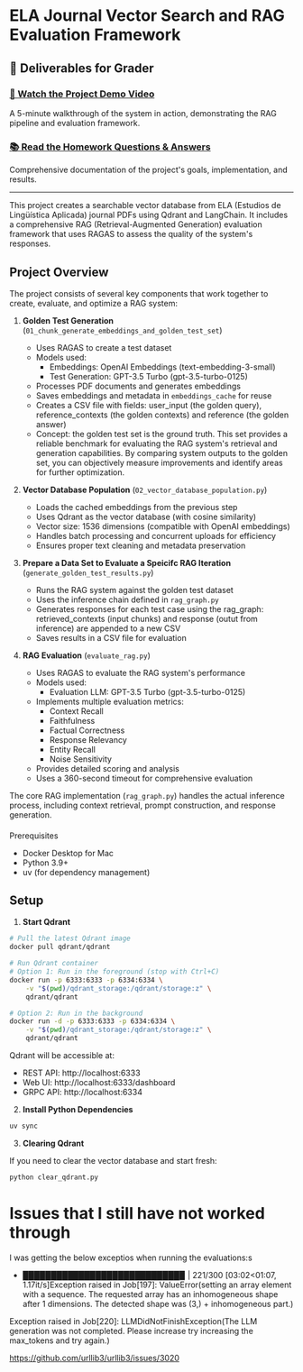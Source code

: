 # ELA Journal Vector Search and RAG Evaluation Framework

## 📝 Deliverables for Grader

### [🎥 Watch the Project Demo Video](https://www.loom.com/share/e59a360d01f740a18fc7ecdda81f1c6f)
A 5-minute walkthrough of the system in action, demonstrating the RAG pipeline and evaluation framework.

### [📚 Read the Homework Questions & Answers](homework_questions.md)
Comprehensive documentation of the project's goals, implementation, and results.

---

This project creates a searchable vector database from ELA (Estudios de Lingüística Aplicada) journal PDFs using Qdrant and LangChain. It includes a comprehensive RAG (Retrieval-Augmented Generation) evaluation framework that uses RAGAS to assess the quality of the system's responses.

## Project Overview

The project consists of several key components that work together to create, evaluate, and optimize a RAG system:

1. **Golden Test Generation** (`01_chunk_generate_embeddings_and_golden_test_set`)
   - Uses RAGAS to create a test dataset
   - Models used:
     - Embeddings: OpenAI Embeddings (text-embedding-3-small)
     - Test Generation: GPT-3.5 Turbo (gpt-3.5-turbo-0125)
   - Processes PDF documents and generates embeddings
   - Saves embeddings and metadata in `embeddings_cache` for reuse
   - Creates a CSV file with fields: user_input (the golden query), reference_contexts (the golden contexts) and reference (the golden answer)
   - Concept: the golden test set is the ground truth. This set provides a reliable benchmark for evaluating the RAG system's retrieval and generation capabilities. By comparing system outputs to the golden set, you can objectively measure improvements and identify areas for further optimization.

2. **Vector Database Population** (`02_vector_database_population.py`)
   - Loads the cached embeddings from the previous step
   - Uses Qdrant as the vector database (with cosine similarity)
   - Vector size: 1536 dimensions (compatible with OpenAI embeddings)
   - Handles batch processing and concurrent uploads for efficiency
   - Ensures proper text cleaning and metadata preservation

3. **Prepare a Data Set to Evaluate a Speicifc RAG Iteration** (`generate_golden_test_results.py`)
   - Runs the RAG system against the golden test dataset
   - Uses the inference chain defined in `rag_graph.py`
   - Generates responses for each test case using the rag_graph: retrieved_contexts (input chunks) and response (outut from inference) are appended to a new CSV
   - Saves results in a CSV file for evaluation

4. **RAG Evaluation** (`evaluate_rag.py`)
   - Uses RAGAS to evaluate the RAG system's performance
   - Models used:
     - Evaluation LLM: GPT-3.5 Turbo (gpt-3.5-turbo-0125)
   - Implements multiple evaluation metrics:
     - Context Recall
     - Faithfulness
     - Factual Correctness
     - Response Relevancy
     - Entity Recall
     - Noise Sensitivity
   - Provides detailed scoring and analysis
   - Uses a 360-second timeout for comprehensive evaluation

The core RAG implementation (`rag_graph.py`) handles the actual inference process, including context retrieval, prompt construction, and response generation.

#### 

Prerequisites

- Docker Desktop for Mac
- Python 3.9+
- uv (for dependency management)

## Setup

1. **Start Qdrant**

```bash
# Pull the latest Qdrant image
docker pull qdrant/qdrant

# Run Qdrant container
# Option 1: Run in the foreground (stop with Ctrl+C)
docker run -p 6333:6333 -p 6334:6334 \
    -v "$(pwd)/qdrant_storage:/qdrant/storage:z" \
    qdrant/qdrant

# Option 2: Run in the background
docker run -d -p 6333:6333 -p 6334:6334 \
    -v "$(pwd)/qdrant_storage:/qdrant/storage:z" \
    qdrant/qdrant
```

Qdrant will be accessible at:
- REST API: http://localhost:6333
- Web UI: http://localhost:6333/dashboard
- GRPC API: http://localhost:6334

2. **Install Python Dependencies**

```bash
uv sync
```

3. **Clearing Qdrant**

If you need to clear the vector database and start fresh:
```bash
python clear_qdrant.py
```


# Issues that I still have not worked through

I was getting the below exceptios when running the evaluations:s
- ████████████████████████████▉               | 221/300 [03:02<01:07,  1.17it/s]Exception raised in Job[197]: ValueError(setting an array element with a sequence. The requested array has an inhomogeneous shape after 1 dimensions. The detected shape was (3,) + inhomogeneous part.)


Exception raised in Job[220]: LLMDidNotFinishException(The LLM generation was not completed. Please increase try increasing the max_tokens and try again.)


https://github.com/urllib3/urllib3/issues/3020